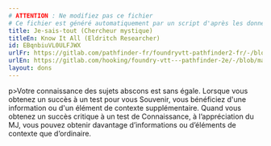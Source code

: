 ```yaml
---
# ATTENTION : Ne modifiez pas ce fichier
# Ce fichier est généré automatiquement par un script d'après les données du module Foundry VTT officiel et de sa traduction
title: Je-sais-tout (Chercheur mystique)
titleEn: Know It All (Eldritch Researcher)
id: EBqnbiuVL0ULFJWX
urlFr: https://gitlab.com/pathfinder-fr/foundryvtt-pathfinder2-fr/-/blob/master/data/feats/EBqnbiuVL0ULFJWX.htm
urlEn: https://gitlab.com/hooking/foundry-vtt---pathfinder-2e/-/blob/master/packs/data/feats.db/know-it-all-eldritch-researcher.json
layout: dons
---
```

p>Votre connaissance des sujets abscons est sans égale. Lorsque vous obtenez un succès à un test pour vous Souvenir, vous bénéficiez d'une information ou d'un élément de contexte supplémentaire. Quand vous obtenez un succès critique à un test de Connaissance, à l’appréciation du MJ, vous pouvez obtenir davantage d’informations ou d’éléments de contexte que d’ordinaire.
